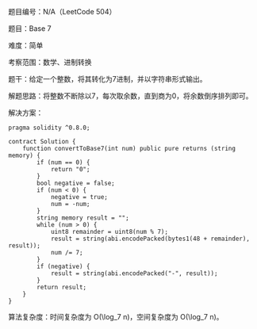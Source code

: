题目编号：N/A（LeetCode 504）

题目：Base 7

难度：简单

考察范围：数学、进制转换

题干：给定一个整数，将其转化为7进制，并以字符串形式输出。

解题思路：将整数不断除以7，每次取余数，直到商为0，将余数倒序排列即可。

解决方案：

```
pragma solidity ^0.8.0;

contract Solution {
    function convertToBase7(int num) public pure returns (string memory) {
        if (num == 0) {
            return "0";
        }
        bool negative = false;
        if (num < 0) {
            negative = true;
            num = -num;
        }
        string memory result = "";
        while (num > 0) {
            uint8 remainder = uint8(num % 7);
            result = string(abi.encodePacked(bytes1(48 + remainder), result));
            num /= 7;
        }
        if (negative) {
            result = string(abi.encodePacked("-", result));
        }
        return result;
    }
}
```

算法复杂度：时间复杂度为 O(\log_7 n)，空间复杂度为 O(\log_7 n)。